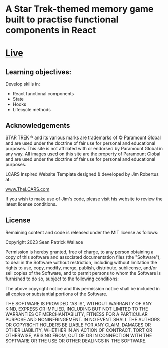 # A Star Trek-themed memory game built to practise functional components in React

# [Live](https://therealseanwallace.github.io/weatherPlusPlus)

    
## Learning objectives:
    
  Develop skills in:

  * React functional components
  * State
  * Hooks
  * Lifecycle methods


## Acknowledgements

STAR TREK ® and its various marks are trademarks of © Paramount Global and are used under the doctrine of fair use for personal and educational purposes. This site is not affiliated with or endorsed by Paramount Global in any way. All images used on this site are the property of Paramount Global and are used under the doctrine of fair use for personal and educational purposes.

LCARS Inspired Website Template designed & developed by Jim Robertus at:

www.TheLCARS.com

If you wish to make use of Jim's code, please visit his website to review the latest license conditions.

## License

Remaining content and code is released under the MIT license as follows:

Copyright 2023 Sean Patrick Wallace

Permission is hereby granted, free of charge, to any person obtaining a copy of this software and associated documentation files (the "Software"), to deal in the Software without restriction, including without limitation the rights to use, copy, modify, merge, publish, distribute, sublicense, and/or sell copies of the Software, and to permit persons to whom the Software is furnished to do so, subject to the following conditions:

The above copyright notice and this permission notice shall be included in all copies or substantial portions of the Software.

THE SOFTWARE IS PROVIDED "AS IS", WITHOUT WARRANTY OF ANY KIND, EXPRESS OR IMPLIED, INCLUDING BUT NOT LIMITED TO THE WARRANTIES OF MERCHANTABILITY, FITNESS FOR A PARTICULAR PURPOSE AND NONINFRINGEMENT. IN NO EVENT SHALL THE AUTHORS OR COPYRIGHT HOLDERS BE LIABLE FOR ANY CLAIM, DAMAGES OR OTHER LIABILITY, WHETHER IN AN ACTION OF CONTRACT, TORT OR OTHERWISE, ARISING FROM, OUT OF OR IN CONNECTION WITH THE SOFTWARE OR THE USE OR OTHER DEALINGS IN THE SOFTWARE.
